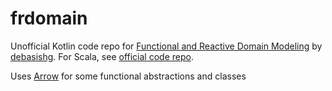 frdomain
========

Unofficial Kotlin code repo for [Functional and Reactive Domain Modeling](https://www.manning.com/books/functional-and-reactive-domain-modeling) by [debasishg](https://github.com/debasishg). 
For Scala, see [official code repo](https://github.com/debasishg/frdomain).

Uses [Arrow](https://github.com/arrow-kt/arrow) for some functional abstractions and classes
